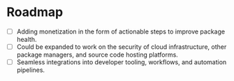 # Roadmap

- [ ] Adding monetization in the form of actionable steps to improve package health.
- [ ] Could be expanded to work on the security of cloud infrastructure, other package managers, and source code hosting platforms.
- [ ] Seamless integrations into developer tooling, workflows, and automation pipelines.
